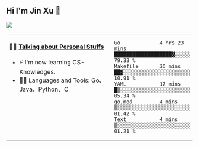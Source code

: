 
## Hi I'm Jin Xu 👋
![](https://komarev.com/ghpvc/?username=jiayouxujin&color=brightgreen&label=PROFILE+VIEWS)



<table align="center">
<tr>
<td valign="top" width="60%">

#### 🏋️‍♀️ <a href="https://github.com/jiayouxujin" target="_blank">Talking about Personal Stuffs</a>
<!-- recent_releases starts -->

- ⚡  I'm now learning CS-Knowledges.  
- 🏊‍♂️ Languages and Tools: Go、Java、Python、C
<!-- recent_releases ends -->
</td>
<td>
 
<!--START_SECTION:waka-->

```text
Go             4 hrs 23 mins   ███████████████████▓░░░░░   79.33 %
Makefile       36 mins         ██▓░░░░░░░░░░░░░░░░░░░░░░   10.91 %
YAML           17 mins         █▒░░░░░░░░░░░░░░░░░░░░░░░   05.34 %
go.mod         4 mins          ▒░░░░░░░░░░░░░░░░░░░░░░░░   01.42 %
Text           4 mins          ▒░░░░░░░░░░░░░░░░░░░░░░░░   01.21 %
```

<!--END_SECTION:waka-->
 
</td>
</tr>
</table>





